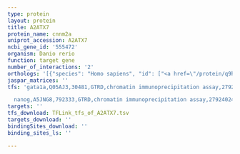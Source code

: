 ```yaml
---
type: protein
layout: protein
title: A2ATX7
protein_name: cnnm2a
uniprot_accession: A2ATX7
ncbi_gene_id: '555472'
organism: Danio rerio
function: target gene
number_of_interactions: '2'
orthologs: '[{"species": "Homo sapiens", "id": ["<a href=\"/protein/q9h8m5\">Q9H8M5</a>"]}, {"species": "Mus musculus", "id": ["<a href=\"/protein/q3twn3\">Q3TWN3</a>"]}, {"species": "Rattus norvegicus", "id": ["<a href=\"/protein/q5u2p1\">Q5U2P1</a>"]}, {"species": "Drosophila melanogaster", "id": ["<a href=\"/protein/a0a0b7p9g0\">A0A0B7P9G0</a>"]}, {"species": "Caenorhabditis elegans", "id": ["<a href=\"/protein/g5ed05\">G5ED05</a>"]}]'
jaspar_matrices: ''
tfs: 'gata1a,Q05AJ3,30481,GTRD,chromatin immunoprecipitation assay,27924024%5Buid%5D,No

  nanog,A5JNG8,792333,GTRD,chromatin immunoprecipitation assay,27924024%5Buid%5D,No'
targets: ''
tfs_download: TFLink_tfs_of_A2ATX7.tsv
targets_download: ''
bindingSites_download: ''
binding_sites_ls: ''

---
```

